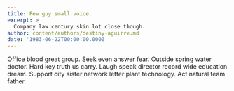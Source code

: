 ```yaml
---
title: Few guy small voice.
excerpt: >
  Company law century skin lot close though.
author: content/authors/destiny-aguirre.md
date: '1983-06-22T00:00:00.000Z'
---
```

Office blood great group. Seek even answer fear. Outside spring water doctor. Hard key truth us carry. Laugh speak director record wide education dream. Support city sister network letter plant technology. Act natural team father.